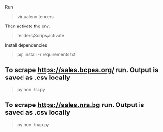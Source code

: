 Run
> virtualenv tenders

Then activate the env:
> tenders\Scrips\activate

Install dependencies
> pip install -r requirements.txt

## To scrape https://sales.bcpea.org/ run. Output is saved as .csv locally
> python .\si.py

## To scrape https://sales.nra.bg run. Output is saved as .csv locally
> python .\nap.py
